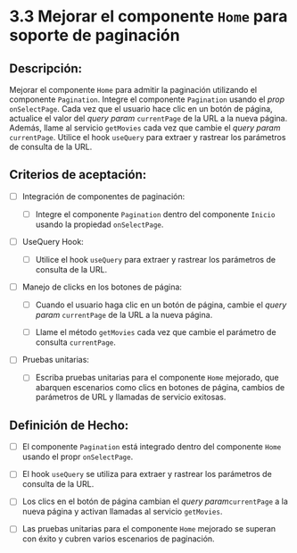 # 3.3 Mejorar el componente `Home` para soporte de paginación

## Descripción:

Mejorar el componente `Home` para admitir la paginación utilizando el componente `Pagination`. Integre el componente `Pagination` usando el _prop_ `onSelectPage`. Cada vez que el usuario hace clic en un botón de página, actualice el valor del _query param_ `currentPage` de la URL a la nueva página. Además, llame al servicio `getMovies` cada vez que cambie el _query param_ `currentPage`. Utilice el hook `useQuery` para extraer y rastrear los parámetros de consulta de la URL.

## Criterios de aceptación:

- [ ] Integración de componentes de paginación:

     - [ ] Integre el componente `Pagination` dentro del componente `Inicio` usando la propiedad `onSelectPage`.

- [ ] UseQuery Hook:

     - [ ] Utilice el hook `useQuery` para extraer y rastrear los parámetros de consulta de la URL.

- [ ] Manejo de clicks en los botones de página:

     - [ ] Cuando el usuario haga clic en un botón de página, cambie el _query param_ `currentPage` de la URL a la nueva página.

     - [ ] Llame el método `getMovies` cada vez que cambie el parámetro de consulta `currentPage`.

- [ ] Pruebas unitarias:

     - [ ] Escriba pruebas unitarias para el componente `Home` mejorado, que abarquen escenarios como clics en botones de página, cambios de parámetros de URL y llamadas de servicio exitosas.

## Definición de Hecho:

- [ ] El componente `Pagination` está integrado dentro del componente `Home` usando el propr `onSelectPage`.

- [ ] El hook `useQuery` se utiliza para extraer y rastrear los parámetros de consulta de la URL.

- [ ] Los clics en el botón de página cambian el _query param_`currentPage` a la nueva página y activan llamadas al servicio `getMovies`.

- [ ] Las pruebas unitarias para el componente `Home` mejorado se superan con éxito y cubren varios escenarios de paginación.

